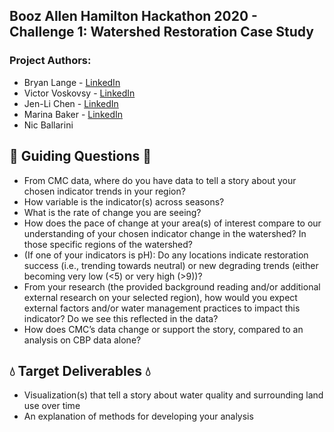 ## Booz Allen Hamilton Hackathon 2020 - Challenge 1: Watershed Restoration Case Study 
### Project Authors: 
* Bryan Lange - [LinkedIn](https://www.linkedin.com/in/bryanrobertlange)
* Victor Voskovsy  - [LinkedIn](https://www.linkedin.com/in/victorvoskovsky)
* Jen-Li Chen - [LinkedIn](https://www.linkedin.com/in/JenliChen)
* Marina Baker - [LinkedIn](https://www.linkedin.com/in/bakermarinam/)
* Nic Ballarini 

## :ocean: Guiding Questions :ocean:

- From CMC data, where do you have data to tell a story about your chosen indicator trends in your region?
- How variable is the indicator(s) across seasons?
- What is the rate of change you are seeing?
- How does the pace of change at your area(s) of interest compare to our understanding of your chosen indicator change in the watershed? In those specific regions of the watershed?
- (If one of your indicators is pH): Do any locations indicate restoration success (i.e., trending towards neutral) or new degrading trends (either becoming very low (<5) or very high (>9))?
- From your research (the provided background reading and/or additional external research on your selected region), how would you expect external factors and/or water management practices to impact this indicator? Do we see this reflected in the data?
- How does CMC’s data change or support the story, compared to an analysis on CBP data alone?

## :droplet: Target Deliverables :droplet:

- Visualization(s) that tell a story about water quality and surrounding land use over time
- An explanation of methods for developing your analysis

